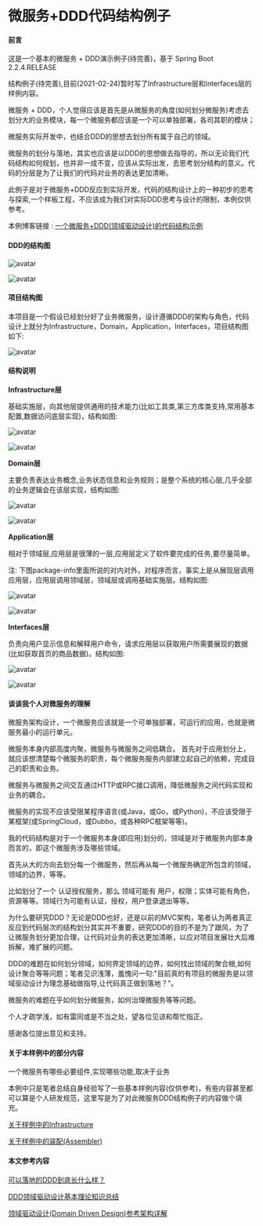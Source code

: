 微服务+DDD代码结构例子
======================

#### 前言

这是一个基本的微服务 + DDD演示例子(待完善)，基于 Spring Boot 2.2.4.RELEASE

结构例子(待完善),目前(2021-02-24)暂时写了Infrastructure层和Interfaces层的样例内容。

微服务 + DDD，个人觉得应该是首先是从微服务的角度(如何划分微服务)考虑去划分大的业务模块，每一个微服务都应该是一个可以单独部署，各司其职的模块；

微服务实际开发中，也结合DDD的思想去划分所有属于自己的领域。
    
微服务的划分与落地，其实也应该是以DDD的思想做去指导的，所以无论我们代码结构如何规划，也并非一成不变，应该从实际出发，去思考划分结构的意义。代码的分层是为了让我们的代码对业务的表达更加清晰。
    
此例子是对于微服务+DDD反应到实际开发，代码的结构设计上的一种初步的思考与探索,一个样板工程，不应该成为我们对实际DDD思考与设计的限制，本例仅供参考。
    
本例博客链接 : [一个微服务+DDD(领域驱动设计)的代码结构示例](https://www.cnblogs.com/ealenxie/p/9559781.html)
    
#### DDD的结构图

![avatar](https://images2018.cnblogs.com/blog/994599/201808/994599-20180830125911190-468037055.png)<p>
![avatar](https://images2018.cnblogs.com/blog/994599/201808/994599-20180830125945668-1072959527.png)

#### 项目结构图
本项目是一个假设已经划分好了业务微服务，设计遵循DDD的架构与角色，代码设计上就分为Infrastructure，Domain，Application，Interfaces，项目结构图如下:

![avatar](https://images2018.cnblogs.com/blog/994599/201808/994599-20180830132619533-611437668.png)

#### 结构说明

**Infrastructure层**
    
基础实施层，向其他层提供通用的技术能力(比如工具类,第三方库类支持,常用基本配置,数据访问底层实现)，结构如图:
            
![avatar](https://images2018.cnblogs.com/blog/994599/201808/994599-20180830134304547-660094458.png)<p>
![avatar](https://images2018.cnblogs.com/blog/994599/201808/994599-20180830134336916-1945132941.png)
        
**Domain层**
    
主要负责表达业务概念,业务状态信息和业务规则；是整个系统的核心层,几乎全部的业务逻辑会在该层实现，结构如图:
        
![avatar](https://images2018.cnblogs.com/blog/994599/201808/994599-20180830134410240-623245752.png)<p>
![avatar](https://images2018.cnblogs.com/blog/994599/201808/994599-20180830134515558-56966635.png)
        
**Application层**
        
相对于领域层,应用层是很薄的一层,应用层定义了软件要完成的任务,要尽量简单。
        
注: 下图package-info里面所说的对内对外，对程序而言，事实上是从展现层调用应用层，应用层调用领域层，领域层或调用基础实施层。结构如图:
    
![avatar](https://images2018.cnblogs.com/blog/994599/201808/994599-20180830134844172-1295041747.png)<p>
![avatar](https://images2018.cnblogs.com/blog/994599/201808/994599-20180830134819652-762502148.png)

**Interfaces层**
    
负责向用户显示信息和解释用户命令，请求应用层以获取用户所需要展现的数据(比如获取首页的商品数据)。结构如图:

![avatar](https://images2018.cnblogs.com/blog/994599/201808/994599-20180830135806554-1845171786.png)<p>
![avatar](https://images2018.cnblogs.com/blog/994599/201808/994599-20180830135840092-1534652017.png)

#### 谈谈我个人对微服务的理解

微服务架构设计，一个微服务应该就是一个可单独部署，可运行的应用，也就是微服务最小的运行单元。

微服务本身内部高度内聚，微服务与微服务之间低耦合。 首先对于应用划分上，就应该想清楚每个微服务的职责，每个微服务服务内部建立起自己的依赖，完成自己的职责和业务。

微服务与微服务之间交互通过HTTP或RPC接口调用，降低微服务之间代码实现和业务的耦合。

微服务的实现不应该受限某程序语言(或Java，或Go，或Python)，不应该受限于某框架(或SpringCloud，或Dubbo，或各种RPC框架等等)。

我的代码结构是对于一个微服务本身(即应用)划分的，领域是对于微服务内部本身而言的，即这个微服务涉及哪些领域。

首先从大的方向去划分每一个微服务，然后再从每一个微服务确定所包含的领域，领域的边界，等等。

比如划分了一个 认证授权服务，那么 领域可能有 用户，权限；实体可能有角色，资源等等。领域行为可能有认证，授权，用户登录退出等等。

为什么要研究DDD？无论是DDD也好，还是以前的MVC架构，笔者认为两者真正反应到代码层次的结构划分其实并不重要，研究DDD的目的不是为了跟风，为了让微服务划分更加合理，让代码对业务的表达更加清晰，以应对项目发展壮大后难拆解，难扩展的问题。

DDD的难题在如何划分领域，如何界定领域的边界，如何找出领域的聚合根,如何设计聚合等等问题；笔者见识浅薄，羞愧问一句:"目前真的有项目的微服务是以领域驱动设计为理念基础做指导,让代码真正做到落地？"。

微服务的难题在乎如何划分微服务，如何治理微服务等等问题。
    
个人才疏学浅，如有雷同或是不当之处，望各位见谅和帮忙指正。
    
感谢各位提出意见和支持。


#### 关于本样例中的部分内容

一个微服务有哪些必要组件,实现哪些功能,取决于业务

本例中只是笔者总结自身经验写了一些基本样例内容(仅供参考)，有些内容甚至都可以算是个人研发规范，这里写是为了对此微服务DDD结构例子的内容做个填充。

[关于样例中的Infrastructure](https://github.com/EalenXie/springcloud-microservice-ddd/blob/master/doc/assembler.md)

[关于样例中的装配(Assembler)](https://github.com/EalenXie/springcloud-microservice-ddd/blob/master/doc/infrastructure.md)

#### 本文参考内容

[可以落地的DDD到底长什么样？](https://www.cnblogs.com/hafiz/p/9388334.html)

[DDD领域驱动设计基本理论知识总结](https://www.cnblogs.com/netfocus/archive/2011/10/10/2204949.html)
    
[领域驱动设计(Domain Driven Design)参考架构详解](https://blog.csdn.net/bluishglc/article/details/6681253)
